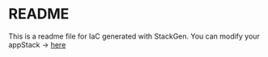 # README
This is a readme file for IaC generated with StackGen.
You can modify your appStack -> [here](http://main.dev.stackgen.com/appstacks/6d37c41f-98d1-4ba9-a7df-110b71250604)
